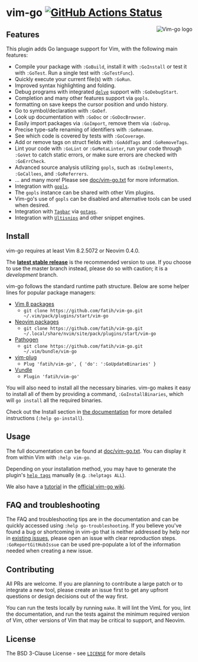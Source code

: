 # vim-go [![GitHub Actions Status](https://github.com/fatih/vim-go/workflows/test/badge.svg)](https://github.com/fatih/vim-go/actions)



<p align="center">
  <img style="float: right;" src="assets/vim-go.png" alt="Vim-go logo"/>
</p>

## Features

This plugin adds Go language support for Vim, with the following main features:

* Compile your package with `:GoBuild`, install it with `:GoInstall` or test it
  with `:GoTest`. Run a single test with `:GoTestFunc`).
* Quickly execute your current file(s) with `:GoRun`.
* Improved syntax highlighting and folding.
* Debug programs with integrated [`delve`](https://github.com/go-delve/delve) support with `:GoDebugStart`.
* Completion and many other features support via `gopls`.
* formatting on save keeps the cursor position and undo history.
* Go to symbol/declaration with `:GoDef`.
* Look up documentation with `:GoDoc` or `:GoDocBrowser`.
* Easily import packages via `:GoImport`, remove them via `:GoDrop`.
* Precise type-safe renaming of identifiers with `:GoRename`.
* See which code is covered by tests with `:GoCoverage`.
* Add or remove tags on struct fields with `:GoAddTags` and `:GoRemoveTags`.
* Lint your code with `:GoLint` or `:GoMetaLinter`, run your code through `:GoVet` to catch static errors, or make sure errors are checked with `:GoErrCheck`.
* Advanced source analysis utilizing `gopls`, such as `:GoImplements`, `:GoCallees`, and `:GoReferrers`.
* ... and many more! Please see [doc/vim-go.txt](doc/vim-go.txt) for more information.
* Integration with [`gopls`](https://github.com/golang/tools/blob/master/gopls/README.md).
* The `gopls` instance can be shared with other Vim plugins.
* Vim-go's use of `gopls` can be disabled and alternative tools can be used when desired.
* Integration with [`Tagbar`](https://github.com/preservim/tagbar) via [`gotags`](https://github.com/jstemmer/gotags).
* Integration with [`Ultisnips`](https://github.com/SirVer/ultisnips) and other snippet engines.

## Install

vim-go requires at least Vim 8.2.5072 or Neovim 0.4.0.

The [**latest stable release**](https://github.com/fatih/vim-go/releases/latest) is the
recommended version to use. If you choose to use the master branch instead,
please do so with caution; it is a _development_ branch.


vim-go follows the standard runtime path structure. Below are some helper lines
for popular package managers:

* [Vim 8 packages](http://vimhelp.appspot.com/repeat.txt.html#packages)
  * `git clone https://github.com/fatih/vim-go.git ~/.vim/pack/plugins/start/vim-go`
* [Neovim packages](https://neovim.io/doc/user/repeat.html#packages)
  * `git clone https://github.com/fatih/vim-go.git ~/.local/share/nvim/site/pack/plugins/start/vim-go`
* [Pathogen](https://github.com/tpope/vim-pathogen)
  * `git clone https://github.com/fatih/vim-go.git ~/.vim/bundle/vim-go`
* [vim-plug](https://github.com/junegunn/vim-plug)
  * `Plug 'fatih/vim-go', { 'do': ':GoUpdateBinaries' }`
* [Vundle](https://github.com/VundleVim/Vundle.vim)
  * `Plugin 'fatih/vim-go'`

You will also need to install all the necessary binaries. vim-go makes it easy
to install all of them by providing a command, `:GoInstallBinaries`, which will
`go install` all the required binaries.

Check out the Install section in [the documentation](doc/vim-go.txt) for more
detailed instructions (`:help go-install`).

## Usage

The full documentation can be found at [doc/vim-go.txt](doc/vim-go.txt). You can
display it from within Vim with `:help vim-go`.

Depending on your installation method, you may have to generate the plugin's
[`help tags`](http://vimhelp.appspot.com/helphelp.txt.html#%3Ahelptags)
manually (e.g. `:helptags ALL`).

We also have a [tutorial](https://github.com/fatih/vim-go/wiki/Tutorial) in the [official vim-go wiki](https://github.com/fatih/vim-go/wiki).

## FAQ and troubleshooting

The FAQ and troubleshooting tips are in the documentation and can be quickly
accessed using `:help go-troubleshooting`. If you believe you've found a bug or
shortcoming in vim-go that is neither addressed by help nor in [existing
issues](https://github.com/fatih/vim-go/issues), please open an issue with
clear reproduction steps. `:GoReportGitHubIssue` can be used pre-populate a lot
of the information needed when creating a new issue.

## Contributing

All PRs are welcome. If you are planning to contribute a large patch or to
integrate a new tool, please create an issue first to get any upfront questions
or design decisions out of the way first.

You can run the tests locally by running `make`. It will lint the VimL for you,
lint the documentation, and run the tests against the minimum required version
of Vim, other versions of Vim that may be critical to support, and Neovim.

## License

The BSD 3-Clause License - see [`LICENSE`](LICENSE) for more details

